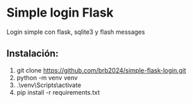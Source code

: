 # Simple login Flask

Login simple con flask, sqlite3 y flash messages

## Instalación:
1. git clone https://github.com/brb2024/simple-flask-login.git
2. python -m venv venv
3. .\venv\Scripts\activate
4. pip install -r requirements.txt